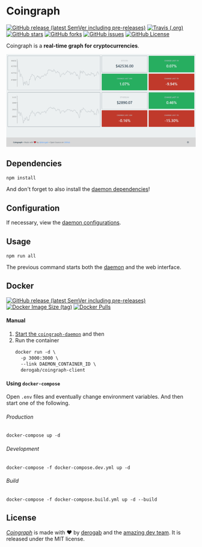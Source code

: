 # Coingraph

[![GitHub release (latest SemVer including pre-releases)](https://img.shields.io/github/v/release/derogab/coingraph?include_prereleases&style=flat-square)](https://github.com/derogab/coingraph/releases)
[![Travis (.org)](https://img.shields.io/travis/derogab/coingraph?style=flat-square)](https://travis-ci.com/derogab/coingraph/)
[![GitHub stars](https://img.shields.io/github/stars/derogab/coingraph?style=flat-square)](https://github.com/derogab/coingraph/stargazers)
[![GitHub forks](https://img.shields.io/github/forks/derogab/coingraph?style=flat-square)](https://github.com/derogab/coingraph/network)
[![GitHub issues](https://img.shields.io/github/issues/derogab/coingraph?style=flat-square)](https://github.com/derogab/coingraph/issues)
[![GitHub License](https://img.shields.io/github/license/derogab/coingraph?style=flat-square)](https://github.com/derogab/coingraph/blob/master/LICENSE)

Coingraph is a **real-time graph for cryptocurrencies**.

![](./assets/header.png)

## Dependencies
```shell
npm install
```
And don't forget to also install the [daemon dependencies](./daemon/README.md#dependencies)!

## Configuration
If necessary, view the [daemon configurations](./daemon/README.md#configuration).

## Usage
```shell
npm run all
```
The previous command starts both the [daemon](./daemon) and the web interface.

## Docker

[![GitHub release (latest SemVer including pre-releases)](https://img.shields.io/github/v/release/derogab/coingraph?include_prereleases&style=flat-square)](https://github.com/derogab/coingraph/releases)
[![Docker Image Size (tag)](https://img.shields.io/docker/image-size/derogab/coingraph-client/latest?style=flat-square)](https://hub.docker.com/r/derogab/coingraph-client)
[![Docker Pulls](https://img.shields.io/docker/pulls/derogab/coingraph-client?style=flat-square)](https://hub.docker.com/r/derogab/coingraph-client)

#### Manual
1. [Start the `coingraph-daemon`](./daemon/README.md#start-container) and then
2. Run the container
    ```shell
    docker run -d \
      -p 3000:3000 \
      --link DAEMON_CONTAINER_ID \
      derogab/coingraph-client
    ```

#### Using `docker-compose` 
Open `.env` files and eventually change environment variables. And then start one of the following.
###### Production 
```shell
docker-compose up -d
```
###### Development
```shell
docker-compose -f docker-compose.dev.yml up -d 
```
###### Build 
```shell
docker-compose -f docker-compose.build.yml up -d --build
```

## License
[_Coingraph_](https://github.com/derogab/coingraph) is made with ♥  by [derogab](https://github.com/derogab) and the [amazing dev team](https://github.com/derogab/coingraph/graphs/contributors). It is released under the MIT license.
